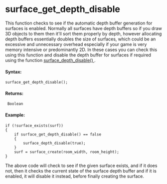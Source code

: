 # surface_get_depth_disable

This function checks to see if the automatic depth buffer generation for
surfaces is enabled. Normally all surfaces have depth buffers so if you
draw 3D objects to them then it'll sort them properly by depth, however
allocating depth buffers essentially doubles the size of surfaces, which
could be an excessive and unnecessary overhead especially if your game
is very memory intensive or predominantly 2D. In these cases you can
check this using this function and disable the depth buffer for surfaces
if required using the function [ surface_depth_disable()
](surface_depth_disable) .

#### Syntax:

``` gml
surface_get_depth_disable();
```

#### Returns:

``` gml
 Boolean
```

#### Example:

``` gml
if (!surface_exists(surf))
{
    if surface_get_depth_disable() == false
    {
        surface_depth_disable(true);
    }
    surf = surface_create(room_width, room_height);
}
```

The above code will check to see if the given surface exists, and if it
does not, then it checks the current state of the surface depth buffer
and if it is enabled, it will disable it instead, before finally
creating the surface.
